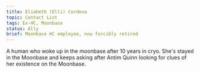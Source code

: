 ```yaml
---
title: Eliabeth (Elli) Cordova
topic: Contact List
tags: Ex-HC, Moonbase
status: Ally
brief: Moonbase HC employee, now forcibly retired
---
```


A human who woke up in the moonbase after 10 years in cryo. She's stayed in the Moonbase and keeps asking after Antim Quinn looking for clues of her existence on the Moonbase. 